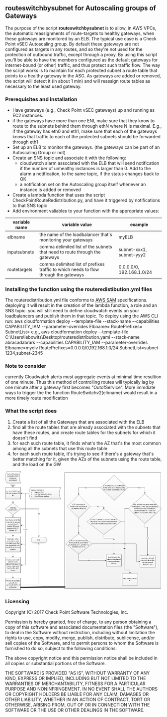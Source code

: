 ## routeswitchbysubnet for Autoscaling groups of Gateways

The purpose of the script **routeswitchbysubnet** is to allow, in AWS VPCs, the automatic reassignments of route-targets to healthy gateways, when these gateways are monitored by an ELB.
The typical use case is a Check Point vSEC Autoscaling group. By default these gateways are not configured as targets in any routes, and so they're not used for the protection of outbound traffic, except through a proxy. By using this script you'll be able to have the members configured as the default gateways for internet-bound (or other) traffic, and thus protect such traffic flow.
The way the script works is to maintain for each protected subnet a route table that points to a healthy gateway in the ASG. As gateways are added or removed, the script will detect it (in about 1 min) and will reassign route tables as necessary to the least used gateway. 



### Prerequisites and installation

- Have gateways (e.g., Check Point vSEC gateways) up and running as EC2 instances.  
- if the gateways have more than one ENI, make sure that they know to route to the subnets behind them through ethN where N is maximal. E.g., if the gateway has eth0 and eth1, make sure that each of the gateways knows that traffic to each of the protected subnets should be forwarded through eth1
- Set up an ELB to monitor the gateways. (the gateways can be part of an Autoscaling Group or not)
- Create an SNS topic and associate it with the following:
    - cloudwatch alarm associated with the ELB that will send notification if the number of unhealthy instances is larger than 0. Add to the alarm a notification, to the same topic, if the status changes back to OK
    - a notification set on the Autoscaling group itself whenever an instance is added or removed	
- Create a lambda function that uses the script CheckPointRouteRedistribution.py, and have it triggered by notifications to that SNS topic 
- Add environment valiables to your function with the appropriate values:

| variable name | variable value| example |
|---|---|---|
| elbname | the name of the loadbalancer that's monitoring your gateways| myELB |
| inputsubnets | comma delimited list of the subnets that need to route through the gateways| subnet-xxx1, subnet-yyy2 |
| routetargets | comma delimited list of prefixes traffic to which needs to flow through the gateways | 0.0.0.0/0, 192.168.1.0/24 |

### Installing the function using the routeredistibution.yml files
The routeredistribution.yml file conforms to [AWS SAM](https://github.com/awslabs/serverless-application-model) specifications. deploying it will result in the creation of the lambda function, a role and an SNS topic. you will still need to define cloudwatch events on your loadbalancers and publish them in that topic. To deploy using the AWS CLI run:
aws cloudformation deploy --template-file <path to where you downloaded routeredistribution.yaml> --stack-name <choose a name> --capabilities CAPABILITY_IAM --parameter-overrides Elbname=<your ELB> RoutePrefixes=<your list of route prefixes> SubnetList=<your list of protected subnets>
e.g.,
aws cloudformation deploy --template-file C:\Users\lebowits\Desktop\routeredistribution.yaml --stack-name abracadabrars --capabilities CAPABILITY_IAM --parameter-overrides Elbname=myelv RoutePrefixes=0.0.0.0/0,192.168.1.0/24 SubnetList=subnet-1234,subnet-2345

### Note to consider
currently Cloudwatch alerts must aggregate events at minimal time resultion of one minute. Thus this method of controlling routes will typically lag by one minute after a gateway first becomes "OutofService". More immdiate ways to trigger the the function RouteSwitchv2(elbname) would result in a more timely route modification


### What the script does
 
1) Create a list of all the Gateways that are associated with the ELB
2) find all the route tables that are already associated with the subnets that have these routes, and create route tables for the subnets for which it doesn't find 
3) for each such route table, it finds what's the AZ that's the most common among all the subnets that use this route table
4) for each such route table, it's trying to see if there's a gateway that's better matching for it, given the AZs of the subnets using the route table, and the load on the GW

![Alt Routeswitch diagram](/RouteTableRedistributionAlg.jpg?raw=true "RouteSwitchv2 flow")

### Licensing

Copyright (C) 2017 Check Point Software Technologies, Inc.

Permission is hereby granted, free of charge, to any person obtaining a copy of this software and associated documentation files (the "Software"), to deal in the Software without restriction, including without limitation the rights to use, copy, modify, merge, publish, distribute, sublicense, and/or sell copies of the Software, and to permit persons to whom the Software is furnished to do so, subject to the following conditions:

The above copyright notice and this permission notice shall be included in all copies or substantial portions of the Software.

THE SOFTWARE IS PROVIDED "AS IS", WITHOUT WARRANTY OF ANY KIND, EXPRESS OR IMPLIED, INCLUDING BUT NOT LIMITED TO THE WARRANTIES OF MERCHANTABILITY, FITNESS FOR A PARTICULAR PURPOSE AND NONINFRINGEMENT. IN NO EVENT SHALL THE AUTHORS OR COPYRIGHT HOLDERS BE LIABLE FOR ANY CLAIM, DAMAGES OR OTHER LIABILITY, WHETHER IN AN ACTION OF CONTRACT, TORT OR OTHERWISE, ARISING FROM, OUT OF OR IN CONNECTION WITH THE SOFTWARE OR THE USE OR OTHER DEALINGS IN THE SOFTWARE.

